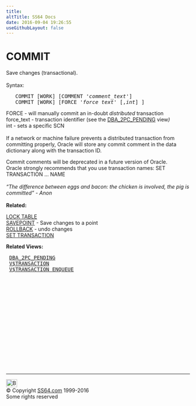 ```yaml
---
title:
altTitle: SS64 Docs
date: 2016-09-04 19:26:55
useGithubLayout: false
---
```

<!-- #BeginLibraryItem "/Library/head_ora.lbi" --><!-- #EndLibraryItem --><h1>COMMIT</h1> 
<p>Save changes (transactional).<br>
  <br>
  Syntax:</p>
<pre>   COMMIT [WORK] [COMMENT '<i>comment_text</i>']
   COMMIT [WORK] [FORCE '<i>force_text</i>' [,<i>int</i>] ]
</pre>
<p>FORCE - will manually commit an in-doubt <i>distributed</i> 
  transaction<br>
  force_text - transaction identifier (see the <a href="../orad/DBA_2PC_PENDING.html">DBA_2PC_PENDING</a> 
  view<i>)<br>
  </i>int - sets a specific SCN<i><br>
  </i><br>
  If a network or machine failure prevents a distributed transaction from committing 
  properly, Oracle will store any commit comment in the data dictionary along 
  with the transaction ID.</p>
<p>Commit comments will be deprecated in a future version of Oracle.<br>
Oracle strongly recommends that you use transaction names:   SET TRANSACTION … NAME <br>
<i><br>
</i><span class="quote"><i>“The difference between eggs and bacon: the chicken is involved, the pig is committed” - Anon</i></span><b><br>
<br>
Related:</b></p>
<p><a href="lock.html">LOCK TABLE</a><a href="savepoint.html"><br>
SAVEPOINT</a> - Save changes to a point<br>
<a href="rollback.html">ROLLBACK</a> - undo changes <br>
<a href="transaction_s.html">SET TRANSACTION</a></p>
<p><b>Related Views:</b></p>
<pre> <a href="../orad/DBA_2PC_PENDING.html">DBA_2PC_PENDING</a>
 <a href="../orav/V$TRANSACTION.html">V$TRANSACTION</a>
 <a href="../orav/V$TRANSACTION_ENQUEUE.html">V$TRANSACTION_ENQUEUE</a></pre><!-- #BeginLibraryItem "/Library/foot_ora.lbi" --><p>
<!-- oracle-footer -->
<ins class="adsbygoogle" style="display:inline-block;width:300px;height:250px" data-ad-client="ca-pub-6140977852749469" data-ad-slot="4275490898"></ins>
<script>
(adsbygoogle = window.adsbygoogle || []).push({});
</script></p>
<hr>
<div id="bl" class="footer"><a href="commit.html#"><img src="../images/top.png" width="30" height="22" alt="Back to the Top"></a></div>
<div id="br" class="footer, tagline">© Copyright <a href="../index.html">SS64.com</a> 1999-2016<br>
Some rights reserved</div><!-- #EndLibraryItem -->

